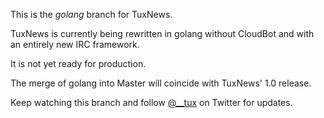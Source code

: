 This is the *golang* branch for TuxNews.

TuxNews is currently being rewritten in golang without CloudBot and with an
entirely new IRC framework.

It is not yet ready for production.

The merge of golang into Master will coincide with TuxNews' 1.0 release.


Keep watching this branch and follow [@__tux](https://twitter.com/__tux) on
Twitter for updates.
